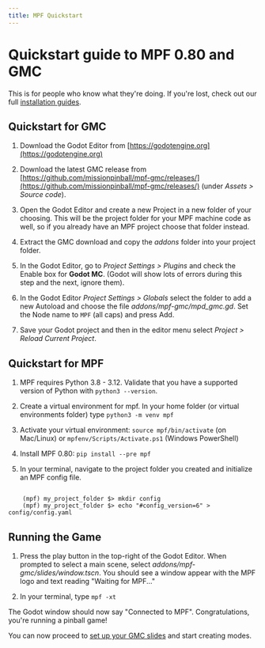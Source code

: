 ```yaml
---
title: MPF Quickstart
---
```


# Quickstart guide to MPF 0.80 and GMC

This is for people who know what they're doing. If you're lost, check out our full
[installation guides](../install/index.md).


## Quickstart for GMC

1. Download the Godot Editor from [https://godotengine.org](https://godotengine.org)

1. Download the latest GMC release from [https://github.com/missionpinball/mpf-gmc/releases/](https://github.com/missionpinball/mpf-gmc/releases/) (under *Assets > Source code*).

1. Open the Godot Editor and create a new Project in a new folder of your choosing. This will be the project folder for your MPF machine code as well, so if you already have an MPF project choose that folder instead.

1. Extract the GMC download and copy the *addons* folder into your project folder.

1. In the Godot Editor, go to *Project Settings > Plugins* and check the Enable box for **Godot MC**. (Godot will show lots of errors during this step and the next, ignore them).

1. In the Godot Editor *Project Settings > Globals* select the folder to add a new Autoload and choose the file *addons/mpf-gmc/mpd_gmc.gd*. Set the Node name to `MPF` (all caps) and press Add.

1. Save your Godot project and then in the editor menu select *Project > Reload Current Project*.

## Quickstart for MPF

1. MPF requires Python 3.8 - 3.12. Validate that you have a supported version of Python with `python3 --version`.

1. Create a virtual environment for mpf. In your home folder (or virtual environments folder) type `python3 -m venv mpf`

1. Activate your virtual environment: `source mpf/bin/activate` (on Mac/Linux) or `mpfenv/Scripts/Activate.ps1` (Windows PowerShell)

1. Install MPF 0.80: `pip install --pre mpf`

1. In your terminal, navigate to the project folder you created and initialize an MPF config file.

``` console

    (mpf) my_project_folder $> mkdir config
    (mpf) my_project_folder $> echo "#config_version=6" > config/config.yaml
```

## Running the Game

1. Press the play button in the top-right of the Godot Editor. When prompted to select a main scene, select *addons/mpf-gmc/slides/window.tscn*. You should see a window appear with the MPF logo and text reading "Waiting for MPF..."

1. In your terminal, type `mpf -xt`

The Godot window should now say "Connected to MPF". Congratulations, you're running a pinball game!

You can now proceed to [set up your GMC slides](../gmc/setup.md) and start creating modes.
